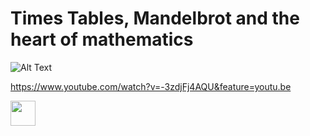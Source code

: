 # Times Tables, Mandelbrot and the heart of mathematics

![Alt Text](https://media.giphy.com/media/RLn99WR3lEKPS9zXzE/giphy.gif)

https://www.youtube.com/watch?v=-3zdjFj4AQU&feature=youtu.be

<img src="https://media.giphy.com/media/RLn99WR3lEKPS9zXzE/giphy.gif" width="40" height="40" />
